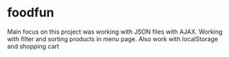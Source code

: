 # foodfun
Main focus on this project was working with JSON files with AJAX. Working with filter and sorting products in menu page. Also work with localStorage and shopping cart
